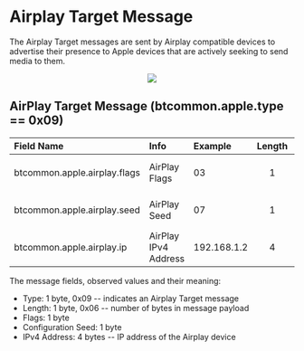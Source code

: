 <h1>Airplay Target Message</h1>

<p> 
The Airplay Target messages are sent by Airplay compatible devices to advertise
their presence to Apple devices that are actively seeking to send media to them.
</p>


<div align="center">
<img src="/figs/airplay_target_format.png">
</div>


## AirPlay Target Message (btcommon.apple.type == 0x09)
| Field Name                                  | Info                         | Example                   |Length| Type  | Notes                    |
| :-------------------------------------------| :----------------------------|:--------------------------|:----:|:-----:|:------------------------:|
| btcommon.apple.airplay.flags                | AirPlay Flags                |   03                      |   1  | Bytes | Needs more work          |
| btcommon.apple.airplay.seed                 | AirPlay Seed                 |   07                      |   1  | Bytes | Unknown what this is for |
| btcommon.apple.airplay.ip                   | AirPlay IPv4 Address         |   192.168.1.2             |   4  | IPv4  |                          |

<p>The message fields, observed values and their meaning:</p>

<ul>
<li>
Type: 1 byte, 0x09 -- indicates an Airplay Target message
</li>
<li>
Length: 1 byte, 0x06 -- number of bytes in message payload
</li>
<li>
Flags: 1 byte 
</li>
<li>
Configuration Seed: 1 byte
</li>
<li>
IPv4 Address: 4 bytes -- IP address of the Airplay device
</li>
</ul>

